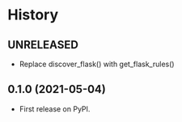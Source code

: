 # History

## UNRELEASED

* Replace discover_flask() with get_flask_rules()

## 0.1.0 (2021-05-04)

* First release on PyPI.
